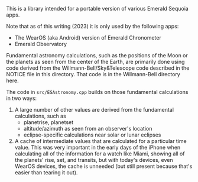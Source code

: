 This is a library intended for a portable version of various Emerald Sequoia apps.

Note that as of this writing (2023) it is only used by the following apps:

*   The WearOS (aka Android) version of Emerald Chronometer
*   Emerald Observatory

Fundamental astronomy calculations, such as the positions of the Moon or the planets
as seen from the center of the Earth, are primarily done using code derived from the
Willmann-Bell/Sky&Telescope code described in the NOTICE file in this directory. That
code is in the Willmann-Bell directory here.

The code in `src/ESAstronomy.cpp` builds on those fundamental calculations in two ways:

1.  A large number of other values are derived from the fundamental calculations, such
    as
    *   planetrise, planetset
    *   altitude/azimuth as seen from an observer's location
    *   eclipse-specific calculations near solar or lunar eclipses
2.  A cache of intermediate values that are calculated for a particular time value. This
    was very important in the early days of the iPhone when calculating all of the
    information for a watch like Miami, showing all of the planets' rise, set, and
    transits, but with today's devices, even WearOS devices, the cache is unneeded (but
    still present because that's easier than tearing it out).
